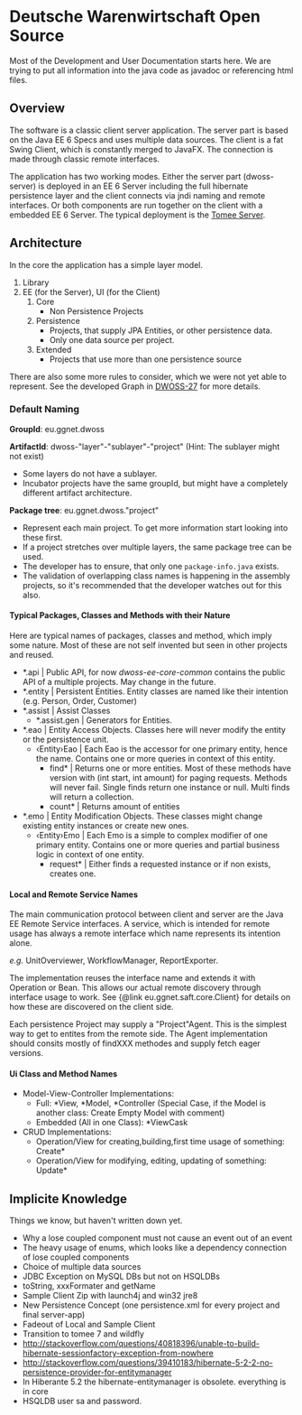 Deutsche Warenwirtschaft Open Source
====================================

Most of the Development and User Documentation starts here. We are trying to put
all information into the java code as javadoc or referencing html files.

Overview
--------

The software is a classic client server application. The server part is based on
the Java EE 6 Specs and uses multiple data sources. The client is a fat Swing
Client, which is constantly merged to JavaFX. The connection is made through
classic remote interfaces.

The application has two working modes. Either the server part (dwoss-server) is
deployed in an EE 6 Server including the full hibernate persistence layer and
the client connects via jndi naming and remote interfaces. Or both components
are run together on the client with a embedded EE 6 Server.
The typical deployment is the [Tomee Server](http://tomee.apache.org).

Architecture
------------

In the core the application has a simple layer model.

1. Library
2. EE (for the Server), UI (for the Client)
	1. Core
		- Non Persistence Projects
	2. Persistence
		- Projects, that supply JPA Entities, or other persistence data.
		- Only one data source per project.
	2. Extended
		- Projects that use more than one persistence source

There are also some more rules to consider, which we were not yet able to represent.
See the developed Graph in
 [DWOSS-27](http://overload.ahrensburg.gg-net.de/jira/browse/DWOSS-27) for more details.

### Default Naming ###

**GroupId**: eu.ggnet.dwoss

**ArtifactId**: dwoss-"layer"-"sublayer"-"project" (Hint: The sublayer might not exist)

 - Some layers do not have a sublayer.
 - Incubator projects have the same groupId, but might have a completely
   different artifact architecture.

**Package tree**: eu.ggnet.dwoss."project"

 - Represent each main project. To get more information start looking into these first.
 - If a project stretches over multiple layers, the same package tree can be used.
 - The developer has to ensure, that only one ```package-info.java``` exists.
 - The validation of overlapping class names is happening in the assembly projects,
   so it's recommended that the developer watches out for this also.

#### Typical Packages, Classes and Methods with their Nature ####

Here are typical names of packages, classes and method, which imply some nature.
Most of these are not self invented but seen in other projects and reused.

 - \*.api | Public API, for now *dwoss-ee-core-common* contains the public API
   of a multiple projects. May change in the future.
 - \*.entity | Persistent Entities. Entity classes are named like their intention
   (e.g. Person, Order, Customer)
 - \*.assist | Assist Classes
	- \*.assist.gen | Generators for Entities.
 - \*.eao | Entity Access Objects. Classes here will never modify the entity or
   the persistence unit.
	- ‹Entity›Eao | Each Eao is the accessor for one primary entity, hence
          the name. Contains one or more queries in context of this entity.
		- find\* | Returns one or more entities. Most of these methods
                  have version with (int start, int amount) for paging requests.
                  Methods will never fail. Single finds return one instance or null.
                  Multi finds will return a collection.
		- count\* | Returns amount of entities
 - *.emo | Entity Modification Objects. These classes might change existing
   entity instances or create new ones.
	- ‹Entity›Emo | Each Emo is a simple to complex modifier of one primary
          entity. Contains one or more queries and partial business logic in
          context of one entity.
		- request\* | Either finds a requested instance or if non exists,
                  creates one.

#### Local and Remote Service Names ####

The main communication protocol between client and server are the Java EE Remote
Service interfaces. A service, which is intended for remote usage has always
a remote interface which name represents its intention alone.

_e.g._ UnitOverviewer, WorkflowManager, ReportExporter.

The implementation reuses the interface name and extends it with Operation or Bean.
This allows our actual remote discovery through interface usage to work.
See {@link eu.ggnet.saft.core.Client} for details on how these are discovered on the
client side.

Each persistence Project may supply a "Project"Agent. This is the simplest way to get
to entites from the remote side. The Agent implementation should consits mostly of
findXXX methodes and supply fetch eager versions.

#### Ui Class and Method Names ####

 - Model-View-Controller Implementations:
	- Full: \*View, \*Model, \*Controller (Special Case, if the Model is
          another class: Create Empty Model with comment)
	- Embedded (All in one Class): \*ViewCask
 - CRUD Implementations:
	- Operation/View for creating,building,first time usage of something: Create\*
	- Operation/View for modifying, editing, updating of something: Update\*

Implicite Knowledge
-------------------

Things we know, but haven't written down yet.

 - Why a lose coupled component must not cause an event out of an event
 - The heavy usage of enums, which looks like a dependency connection of lose
   coupled components
 - Choice of multiple data sources
 - JDBC Exception on MySQL DBs but not on HSQLDBs
 - toString, xxxFormater and getName
 - Sample Client Zip with launch4j and win32 jre8
 - New Persistence Concept (one persistence.xml for every project and final server-app)
 - Fadeout of Local and Sample Client
 - Transition to tomee 7 and wildfly
 - http://stackoverflow.com/questions/40818396/unable-to-build-hibernate-sessionfactory-exception-from-nowhere
 - http://stackoverflow.com/questions/39410183/hibernate-5-2-2-no-persistence-provider-for-entitymanager
 - In Hiberante 5.2 the hibernate-entitymanager is obsolete. everything is in core
 - HSQLDB user sa and password.

